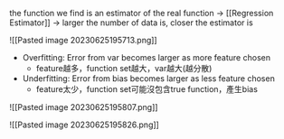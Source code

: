 the function we find is an estimator of the real function ->  [[Regression Estimator]]
-> larger the number of data is, closer the estimator is

![[Pasted image 20230625195713.png]]
+ Overfitting: Error from var becomes larger as more feature chosen
	+ feature越多，function set越大，var越大(越分散)
+ Underfitting: Error from bias becomes larger as less feature chosen
	+ feature太少，function set可能沒包含true function，產生bias

![[Pasted image 20230625195807.png]]


![[Pasted image 20230625195826.png]]
